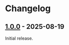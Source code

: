 # Changelog

## [1.0.0] - 2025-08-19

Initial release.

[1.0.0]: https://github.com/shellicar/build-clean/releases/tag/1.0.0
